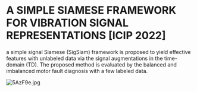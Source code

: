 # A SIMPLE SIAMESE FRAMEWORK FOR VIBRATION SIGNAL REPRESENTATIONS [ICIP 2022] 
a simple signal Siamese (SigSiam) framework is proposed to yield effective features with unlabeled data via the signal augmentations in the time-domain (TD). The proposed method is evaluated by the balanced and imbalanced motor fault diagnosis with a few labeled data.<br/>

<img  src="https://z3.ax1x.com/2021/10/10/5AzF9e.jpg" alt="5AzF9e.jpg" border="0" align="center"/>